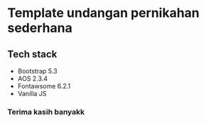 # Template undangan pernikahan sederhana

## Tech stack
- Bootstrap 5.3
- AOS 2.3.4
- Fontawsome 6.2.1
- Vanilla JS

### Terima kasih banyakk
